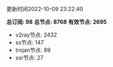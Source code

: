 更新时间2022-10-09 23:22:40

**总订阅: 98**
**总节点: 8768**
**有效节点: 2695**
- v2ray节点: 2432
- ss节点: 147
- trojan节点: 89
- ssr节点: 27

